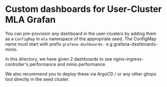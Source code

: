 # Custom dashboards for User-Cluster MLA Grafan

You can pre-provision any dashboard in the user-clusters by adding them as a `ConfigMap` in `mla` namespace of the appropriate seed. The ConfigMap name must start with prefix  `grafana-dashboards-` e.g grafana-dashboards-minio.

In this directory, we have given 2 dashboards to see nginx-ingress-controller's performance and minio performance.

We also recommend you to deploy these via ArgoCD / or any other gitops tool directly in the seed cluster.